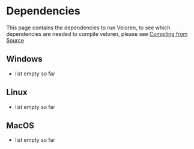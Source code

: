 # Dependencies

This page contains the dependencies to run Veloren, to see which dependencies are needed to compile veloren, please see [Compiling from Source](./compiling.md)

## Windows

- list empty so far

## Linux

- list empty so far

## MacOS

- list empty so far
